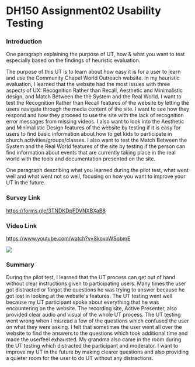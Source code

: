 # DH150 Assignment02 Usability Testing

### Introduction
One paragraph explaining the purpose of UT, how & what you want to test especially based on the findings of heuristic evaluation. 

The purpose of this UT is to learn about how easy it is for a user to learn and use the Community Chapel World Outreach website. In my heuristic evaluation, I learned that the website had the most issues with three aspects of UX: Recognition Rather than Recall, Aesthetic and Minimalistic design, and Match Between the the System and the Real World. I want to test the Recognition Rather than Recall features of the website by letting the users navigate through the media content of the site. I want to see how they respond and how they proceed to use the site with the lack of recognition error messages from missing videos. I also want to look into the Aesthetic and Minimalistic Design features of the website by testing if it is easy for users to find basic information about how to get kids to participate in church activities/groups/classes. I also want to test the Match Between the System and the Real World features of the site by testing if the person can find information about events that are currently taking place in the real world with the tools and documentation presented on the site.

One paragraph describing what you learned during the pilot test, what went well and what went not so well, focusing on how you want to improve your UT in the future.

### Survey Link 

https://forms.gle/3TNDKDpFDVNXBXaB8

### Video Link

https://www.youtube.com/watch?v=8kovoWSqbmE

[![](http://img.youtube.com/vi/8kovoWSqbmE/0.jpg)](http://www.youtube.com/watch?v=8kovoWSqbmE "")

### Summary
During the pilot test, I learned that the UT process can get out of hand without clear instructions given to participating users. Many times the user got distracted or forgot the questions he was trying to answer because he got lost in looking at the website's features. The UT testing went well because my UT participant spoke about everything that he was encountering on the website. The recording site, Active Presenter, also provided clear audio and visual of the whole UT process. The UT testing went wrong when I misread a few of the questions which confused the user on what they were asking. I felt that sometimes the user went all over the website to find the answers to the questions which took additional time and made the userfeel exhausted. My grandma also came in the room during the UT testing which distracted the participant and moderator. I want to improve my UT in the future by making clearer questions and also providing a quieter room for the user to do UT without any distractions.  
